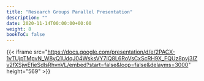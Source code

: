 ```yaml
---
title: "Research Groups Parallel Presentation"
description: ""
date: 2020-11-14T00:00:00+00:00
weight: 8
bookToC: false
---
```


{{< iframe src="https://docs.google.com/presentation/d/e/2PACX-1vTUjpTMpvN_W8yQ1UdqJ04WsksVY7IQ8L6RoVsCxScRH9X_FQUz8pvj3IZv2fXSjwEfieSdlsRhvnVL/embed?start=false&loop=false&delayms=3000" height="569" >}}

